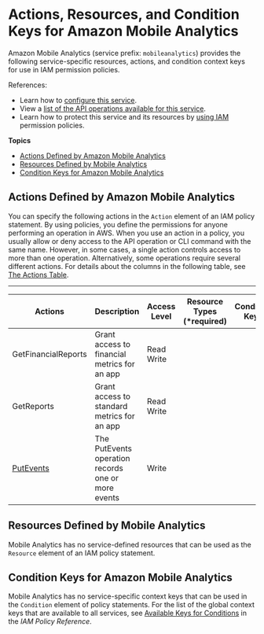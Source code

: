 # Actions, Resources, and Condition Keys for Amazon Mobile Analytics<a name="list_amazonmobileanalytics"></a>

Amazon Mobile Analytics \(service prefix: `mobileanalytics`\) provides the following service\-specific resources, actions, and condition context keys for use in IAM permission policies\.

References:
+ Learn how to [configure this service](http://docs.aws.amazon.com/mobileanalytics/latest/ug/)\.
+ View a [list of the API operations available for this service](http://docs.aws.amazon.com/mobileanalytics/latest/ug/)\.
+ Learn how to protect this service and its resources by [using IAM](http://docs.aws.amazon.com/mobileanalytics/latest/ug/access_permissions.html) permission policies\.

**Topics**
+ [Actions Defined by Amazon Mobile Analytics](#amazonmobileanalytics-actions-as-permissions)
+ [Resources Defined by Mobile Analytics](#amazonmobileanalytics-resources-for-iam-policies)
+ [Condition Keys for Amazon Mobile Analytics](#amazonmobileanalytics-policy-keys)

## Actions Defined by Amazon Mobile Analytics<a name="amazonmobileanalytics-actions-as-permissions"></a>

You can specify the following actions in the `Action` element of an IAM policy statement\. By using policies, you define the permissions for anyone performing an operation in AWS\. When you use an action in a policy, you usually allow or deny access to the API operation or CLI command with the same name\. However, in some cases, a single action controls access to more than one operation\. Alternatively, some operations require several different actions\. For details about the columns in the following table, see [The Actions Table](reference_policies_actions-resources-contextkeys.md#actions_table)\.


****  

| Actions | Description | Access Level | Resource Types \(\*required\) | Condition Keys | Dependent Actions | 
| --- | --- | --- | --- | --- | --- | 
| GetFinancialReports | Grant access to financial metrics for an app | Read Write  |  |  |  | 
| GetReports | Grant access to standard metrics for an app | Read Write  |  |  |  | 
| [PutEvents](http://docs.aws.amazon.com/mobileanalytics/latest/ug/PutEvents.html) | The PutEvents operation records one or more events | Write  |  |  |  | 

## Resources Defined by Mobile Analytics<a name="amazonmobileanalytics-resources-for-iam-policies"></a>

Mobile Analytics has no service\-defined resources that can be used as the `Resource` element of an IAM policy statement\.

## Condition Keys for Amazon Mobile Analytics<a name="amazonmobileanalytics-policy-keys"></a>

Mobile Analytics has no service\-specific context keys that can be used in the `Condition` element of policy statements\. For the list of the global context keys that are available to all services, see [Available Keys for Conditions](http://docs.aws.amazon.com/IAM/latest/UserGuide/reference_policies_condition-keys.html#AvailableKeys) in the *IAM Policy Reference*\.